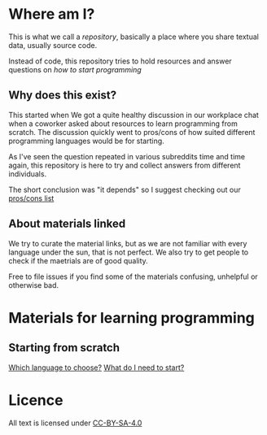 Where am I?
===========
This is what we call a *repository*, basically a place where you
share textual data, usually source code.

Instead of code, this repository tries to hold resources and
answer questions on *how to start programming*

Why does this exist?
--------------------
This started when We got a quite healthy discussion in our workplace
chat when a coworker asked about resources to learn programming from
scratch.  The discussion quickly went to pros/cons of how suited
different programming languages would be for starting.

As I've seen the question repeated in various subreddits time and
time again, this repository is here to try and collect answers
from different individuals. 

The short conclusion was "it depends" so I suggest checking
out our [pros/cons list](which_language.md)


About materials linked
----------------------
We try to curate the material links, but as we are not familiar
with every language under the sun, that is not perfect.  We also
try to get people to check if the maetrials are of good quality.

Free to file issues if you find some of the materials confusing,
unhelpful or otherwise bad.


Materials for learning programming
==================================

Starting from scratch
---------------------
[Which language to choose?](which_language.md)
[What do I need to start?](what_do_i_need.md)

Licence
=======
All text is licensed under [CC-BY-SA-4.0](https://creativecommons.org/licenses/by-sa/4.0/)

